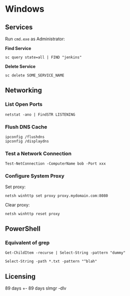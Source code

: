 # Windows

## Services

Run `cmd.exe` as Administrator:

**Find Service**
```
sc query state=all | FIND "jenkins"
```

**Delete Service**
```
sc delete SOME_SERVICE_NAME
```

## Networking

### List Open Ports
```
netstat -ano | FindSTR LISTENING
```

### Flush DNS Cache
```
ipconfig /flushdns
ipconfig /displaydns
```

### Test a Network Connection
```
Test-NetConnection -ComputerName bob -Port xxx
```

### Configure System Proxy
Set proxy:
```
netsh winhttp set proxy proxy.mydomain.com:8080
```
Clear proxy:
```
netsh winhttp reset proxy
```

## PowerShell
### Equivalent of grep
`Get-ChildItem -recurse | Select-String -pattern "dummy"`

`Select-String -path *.txt -pattern "^blah"`

## Licensing
89 days +- 89 days
slmgr -dlv